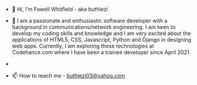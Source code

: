 - 👋 Hi, I’m Fowell Whitfield - aka buthlezi

- 🌱 I am a passionate and enthusiastic software developer with a background in communications/network engineering. I am keen to develop my coding skills and knowledge and I am very excited about the applications of HTML5, CSS, Javascript, Python and Django in designing web apps. Currently, I am exploring these technologies at Codehance.com where I have been a trainee developer since April 2021.
- 
- 📫 How to reach me - buthlezi03@yahoo.com

<!---
buthlezi/buthlezi is a ✨ special ✨ repository because its `README.md` (this file) appears on your GitHub profile.
You can click the Preview link to take a look at your changes.
